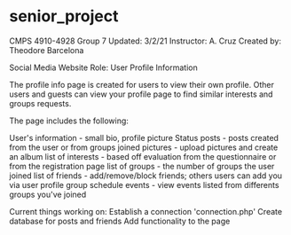 # senior_project
CMPS 4910-4928 Group 7
Updated: 3/2/21
Instructor: A. Cruz 
Created by: Theodore Barcelona

Social Media Website Role:
User Profile Information

The profile info page is created for users to view their own profile. Other users and guests can view your profile page
to find similar interests and groups requests.
 
The page includes the following:

User's information - small bio, profile picture
Status posts - posts created from the user or from groups joined
pictures - upload pictures and create an album
list of interests - based off evaluation from the questionnaire or from the registration page
list of groups - the number of groups the user joined
list of friends - add/remove/block friends; others users can add you via user profile 
group schedule events - view events listed from differents groups you've joined

Current things working on:
Establish a connection 'connection.php'
Create database for posts and friends
Add functionality to the page
